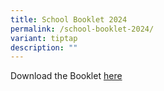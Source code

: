 ```yaml
---
title: School Booklet 2024
permalink: /school-booklet-2024/
variant: tiptap
description: ""
---
```

<p>Download the Booklet <a href="/files/JYSS_Booklets_2024_V4_compressed_compressed.pdf" rel="noopener nofollow" target="_blank">here</a>
</p>